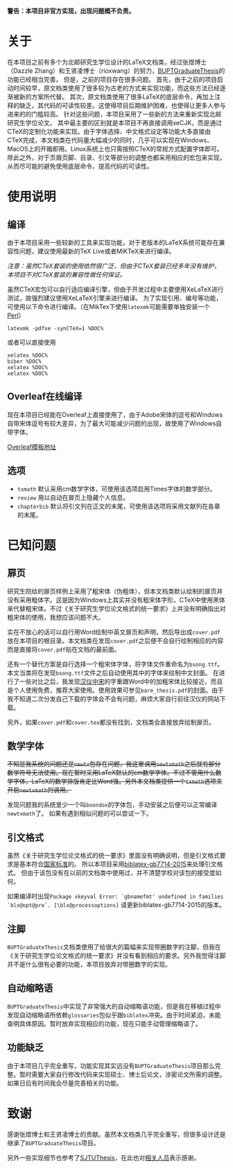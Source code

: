 **警告：本项目非官方实现，出现问题概不负责。**

# 关于

在本项目之前有多个为北邮研究生学位设计的LaTeX文档类，经过张煜博士（Dazzle Zhang）和王贤凌博士（rioxwang）的努力，[BUPTGraduateThesis](https://github.com/rioxwang/BUPTGraduateThesis)的功能已经相当完善。
但是，之前的项目存在很多问题。
首先，由于之前的项目启动时间较早，原文档类使用了很多较为古老的方式来实现功能，而这些方法已经逐渐被新的方案所代替。
其次，原文档类使用了很多LaTeX的底层命令，再加上注释的缺乏，其代码的可读性较差。这使得项目后期维护困难，也使得让更多人参与进来的的门槛较高。
针对这些问题，本项目采用了一些新的方法来重新实现北邮研究生学位论文。
其中最主要的区别就是本项目不再直接调用xeCJK，而是通过CTeX的定制化功能来实现。由于字体选择、中文格式设定等功能大多直接由CTeX完成，本文档类在代码量大幅减少的同时，几乎可以实现在Windows、MacOS上的开箱即用。Linux系统上也只需按照CTeX的常规方式配置字体即可。
除此之外，对于页眉页脚、目录、引文等部分的调整也都采用相应的宏包来实现，从而尽可能的避免使用底层命令，提高代码的可读性。

# 使用说明

## 编译

由于本项目采用一些较新的工具来实现功能，对于老版本的LaTeX系统可能存在兼容性问题，建议使用最新的TeX Live或者MiKTeX来进行编译。

*注意：虽然CTeX套装的使用依然很广泛，但由于CTeX套装已经多年没有维护，本项目不对CTeX套装的兼容性做任何保证。*

虽然CTeX宏包可以自行适应编译引擎，但由于开发过程中主要使用XeLaTeX进行测试，故强烈建议使用XeLaTeX引擎来进行编译。
为了实现引用、编号等功能，可使用以下命令进行编译。（在MikTex下使用`latexmk`可能需要单独安装一个[Perl](http://strawberryperl.com/)）
```
latexmk -pdfxe -synCTeX=1 %DOC%
```
或者可以直接使用
```
xelatex %DOC%
biber %DOC%
xelatex %DOC%
xelatex %DOC%
```

## Overleaf在线编译

现在本项目已经能在Overleaf上直接使用了，由于Adobe宋体的逗号和Windows自带宋体逗号有较大差异，为了最大可能减少问题的出现，故使用了Windows自带字体。

[Overleaf模板地址](https://www.overleaf.com/latex/templates/beijing-university-of-posts-and-telecommunications-master-slash-phd-thesis-template/dkpkvpsvvhpg)

## 选项

- `txmath` 默认采用cm数学字体，可使用该选项启用Times字体的数学部分。
- `review` 用以自动在扉页上隐藏个人信息。
- `chapterbib` 默认将引文列在正文的末尾，可使用该选项将采用文献列在各章的末尾。

# 已知问题

## 扉页 

研究生院给的扉页样例上采用了粗宋体（伪粗体），但本文档类默认绘制的扉页并没有采用粗体字。这是因为Windows上其实并没有粗宋体字形，CTeX中使用黑体来代替粗宋体。不过《关于研究生学位论文格式的统一要求》上并没有明确指出对粗宋体的使用，我想应该问题不大。

实在不放心的话可以自行用Word绘制中英文扉页和声明，然后导出成`cover.pdf`放在本项目的根目录。本文档类在发现`cover.pdf`之后便不会自行绘制相应的内容而是直接将`cover.pdf`贴在文档的最前面。


还有一个替代方案是自行选择一个粗宋体字体，将字体文件重命名为`bsong.ttf`。本文当类将在发现`bsong.ttf`文件之后自动使用其中的字体来绘制中文封面。
在进行了一些对比之后，我发现[汉仪中宋](http://www.hanyi.com.cn/productdetail.php?id=973)的字重跟Word中的加粗宋体比较接近，而且是个人使用免费，推荐大家使用。使用效果可参见`bare_thesis.pdf`的封面。由于我不知道二次分发自己下载的字体会不会有问题，麻烦大家自行前往汉仪的网站下载。

另外，如果`cover.pdf`和`cover.tex`都没有找到，文档类会直接放弃绘制扉页。

## 数学字体

~~不知是我系统的问题还是`newtx`包存在问题，我这里调用`newtxmath`之后就有部分数学符号无法使用。现在暂时采用LaTeX默认的cm数学字体。不过不管用什么数学字体，LaTeX的数学排版肯定比Word强。另外本文档类提供一个`txmath`选项来开启`newtxmath`的调用。~~

发现问题我的系统里少一个叫`boondox`的字体包，手动安装之后便可以正常编译`newtxmath`了。
如果有遇到相似问题的可以尝试一下。

## 引文格式

虽然《关于研究生学位论文格式的统一要求》里面没有明确说明，但是引文格式要求是基本符合[国家标准](https://zh.wikipedia.org/wiki/%E6%96%87%E5%90%8E%E5%8F%82%E8%80%83%E6%96%87%E7%8C%AE%E8%91%97%E5%BD%95%E8%A7%84%E5%88%99)的。
所以本项目采用[biblatex-gb7714-2015](https://www.ctan.org/pkg/biblatex-gb7714-2015)来处理引文格式。
但由于该包没有在以前的文档类中使用过，并不清楚学校对该包的接受度如何。

如果编译时出现```Package xkeyval Error: `gbnamefmt' undefined in families `blx@opt@pre`. [\blx@processoptions]``` 请更新biblatex-gb7714-2015的版本。

## 注脚

`BUPTGraduateThesis`文档类使用了给很大的篇幅来实现带圈数字的注脚，但我在《关于研究生学位论文格式的统一要求》并没有看到相应的要求。另外我觉得注脚并不是什么很有必要的功能，本项目放弃对带圈数字的实现。


## 自动缩略语

`BUPTGraduateThesis`中实现了非常强大的自动缩略语功能，但是我在移植过程中发现自动缩略语所依赖`glossaries`包似乎跟`biblatex`冲突。由于时间紧迫，未能查明具体原因。暂时放弃实现相应的功能，现在只能手动管理缩略语了。

## 功能缺乏

由于本项目几乎完全重写，功能实现其实远没有`BUPTGraduateThesis`项目那么完整。暂时需要大家自行修改代码来实现硕士、博士后论文，涉密论文所需的调整。如果日后有时间我会尽量完善相关的功能。

# 致谢

感谢张煜博士和王贤凌博士的贡献。虽然本文档类几乎完全重写，但很多设计还是继承了`BUPTGraduateThesis`项目。

另外一些实现细节也参考了[SJTUThesis](https://github.com/sjtug/SJTUThesis)，在此也对[相关人员](https://github.com/sjtug/SJTUThesis/graphs/contributors)表示感谢。

